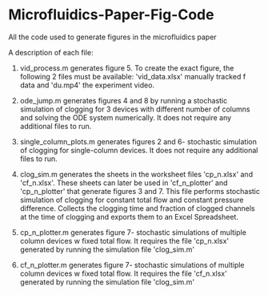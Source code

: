 # Microfluidics-Paper-Fig-Code
All the code used to generate figures in the microfluidics paper

A description of each file:

1. vid_process.m generates figure 5. To create the exact figure, the following 2 files must be available: 'vid_data.xlsx' manually tracked f data and 'du.mp4' the experiment video. 


2. ode_jump.m generates figures 4 and 8 by running a stochastic simulation of clogging for 3 devices with different number of columns and solving the ODE system numerically. It does not require any additional files to run.


3. single_column_plots.m generates figures 2 and 6- stochastic simulation of clogging for single-column devices. It does not require any additional files to run.


4. clog_sim.m generates the sheets in the worksheet files 'cp_n.xlsx' and 'cf_n.xlsx'. These sheets can later be used in 'cf_n_plotter' and 'cp_n_plotter' that generate figures 3 and 7. This file performs stochastic simulation of clogging for constant total flow and constant pressure difference. Collects the clogging time and fraction of clogged channels at the time of clogging and exports them to an Excel Spreadsheet.


5. cp_n_plotter.m generates figure 7- stochastic simulations of multiple column devices w fixed total flow. It requires the file 'cp_n.xlsx' generated by running the simulation file 'clog_sim.m' 


6. cf_n_plotter.m generates figure 7- stochastic simulations of multiple column devices w fixed total flow. It requires the file 'cf_n.xlsx' generated by running the simulation file 'clog_sim.m'

